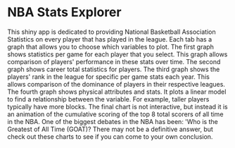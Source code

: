 # NBA Stats Explorer


This shiny app is dedicated to providing National Basketball Association Statistics on every player that has played in the league. Each tab has a graph that allows you to choose which variables to plot. The first graph shows statistics per game for each player that you select. This graph allows comparison of players' performance in these stats over time. The second graph shows career total statistics for players. The third graph shows the players' rank in the league for specific per game stats each year. This allows comparison of the dominance of players in their respective leagues. The fourth graph shows physical attributes and stats. It plots a linear model to find a relationship between the variable. For example, taller players typically have more blocks. The final chart is not interactive, but instead it is an animation of the cumulative scoring of the top 8 total scorers of all time in the NBA. One of the biggest debates in the NBA has been: 'Who is the Greatest of All Time (GOAT)? There may not be a definitive answer, but check out these charts to see if you can come to your own conclusion.
